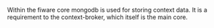 Within the fiware core mongodb is used for storing context data. It is a requirement
to the context-broker, which itself is the main core.